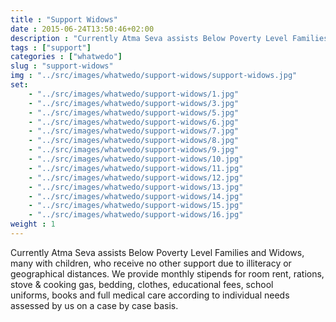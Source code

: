 ```yaml
--- 
title : "Support Widows"
date : 2015-06-24T13:50:46+02:00
description : "Currently Atma Seva assists Below Poverty Level Families and Widows, many with children, who receive no other support due to illiteracy or geographical distances. We provide monthly stipends for room rent, rations, stove & cooking gas, bedding, clothes, educational fees, school uniforms, books and full medical care according to individual needs assessed by us on a case by case basis."
tags : ["support"]
categories : ["whatwedo"]
slug : "support-widows"
img : "../src/images/whatwedo/support-widows/support-widows.jpg"
set:
    - "../src/images/whatwedo/support-widows/1.jpg"
    - "../src/images/whatwedo/support-widows/3.jpg"
    - "../src/images/whatwedo/support-widows/5.jpg"
    - "../src/images/whatwedo/support-widows/6.jpg"
    - "../src/images/whatwedo/support-widows/7.jpg"
    - "../src/images/whatwedo/support-widows/8.jpg"
    - "../src/images/whatwedo/support-widows/9.jpg"
    - "../src/images/whatwedo/support-widows/10.jpg"
    - "../src/images/whatwedo/support-widows/11.jpg"
    - "../src/images/whatwedo/support-widows/12.jpg"
    - "../src/images/whatwedo/support-widows/13.jpg"
    - "../src/images/whatwedo/support-widows/14.jpg"
    - "../src/images/whatwedo/support-widows/15.jpg"
    - "../src/images/whatwedo/support-widows/16.jpg"
weight : 1
---
```


Currently Atma Seva assists Below Poverty Level Families and Widows, many with children, who receive no other support due to illiteracy or geographical distances. We provide monthly stipends for room rent, rations, stove & cooking gas, bedding, clothes, educational fees, school uniforms, books and full medical care according to individual needs assessed by us on a case by case basis.